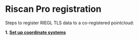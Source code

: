 # Riscan Pro registration
Steps to register RIEGL TLS data to a co-registered pointcloud:

**1. [Set up coordinate systems](1.GeoSysManager.md)**